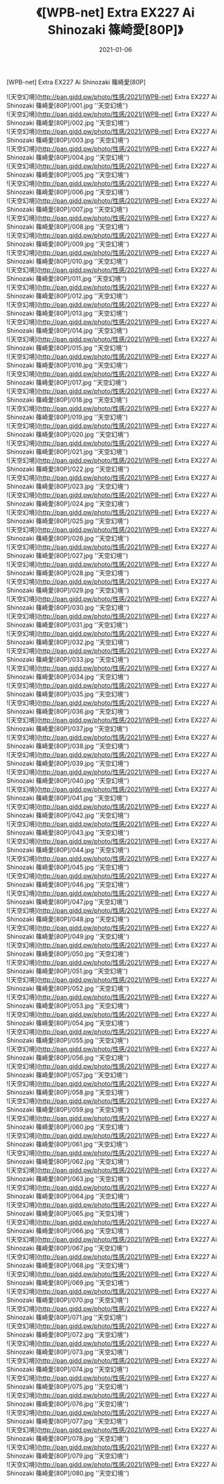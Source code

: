﻿---
layout: post
title:  《[WPB-net] Extra EX227 Ai Shinozaki 篠崎愛[80P]》
date:   2021-01-06
img: http://pan.gjdd.pw/photo/性感/2021/[WPB-net] Extra EX227 Ai Shinozaki 篠崎愛[80P]/000.jpg
categories: [美女, 性感, 泳衣]
---

[WPB-net] Extra EX227 Ai Shinozaki 篠崎愛[80P]



![天空幻境](http://pan.gjdd.pw/photo/性感/2021/[WPB-net] Extra EX227 Ai Shinozaki 篠崎愛[80P]/001.jpg ''天空幻境'') <br>
![天空幻境](http://pan.gjdd.pw/photo/性感/2021/[WPB-net] Extra EX227 Ai Shinozaki 篠崎愛[80P]/002.jpg ''天空幻境'') <br>
![天空幻境](http://pan.gjdd.pw/photo/性感/2021/[WPB-net] Extra EX227 Ai Shinozaki 篠崎愛[80P]/003.jpg ''天空幻境'') <br>
![天空幻境](http://pan.gjdd.pw/photo/性感/2021/[WPB-net] Extra EX227 Ai Shinozaki 篠崎愛[80P]/004.jpg ''天空幻境'') <br>
![天空幻境](http://pan.gjdd.pw/photo/性感/2021/[WPB-net] Extra EX227 Ai Shinozaki 篠崎愛[80P]/005.jpg ''天空幻境'') <br>
![天空幻境](http://pan.gjdd.pw/photo/性感/2021/[WPB-net] Extra EX227 Ai Shinozaki 篠崎愛[80P]/006.jpg ''天空幻境'') <br>
![天空幻境](http://pan.gjdd.pw/photo/性感/2021/[WPB-net] Extra EX227 Ai Shinozaki 篠崎愛[80P]/007.jpg ''天空幻境'') <br>
![天空幻境](http://pan.gjdd.pw/photo/性感/2021/[WPB-net] Extra EX227 Ai Shinozaki 篠崎愛[80P]/008.jpg ''天空幻境'') <br>
![天空幻境](http://pan.gjdd.pw/photo/性感/2021/[WPB-net] Extra EX227 Ai Shinozaki 篠崎愛[80P]/009.jpg ''天空幻境'') <br>
![天空幻境](http://pan.gjdd.pw/photo/性感/2021/[WPB-net] Extra EX227 Ai Shinozaki 篠崎愛[80P]/010.jpg ''天空幻境'') <br>
![天空幻境](http://pan.gjdd.pw/photo/性感/2021/[WPB-net] Extra EX227 Ai Shinozaki 篠崎愛[80P]/011.jpg ''天空幻境'') <br>
![天空幻境](http://pan.gjdd.pw/photo/性感/2021/[WPB-net] Extra EX227 Ai Shinozaki 篠崎愛[80P]/012.jpg ''天空幻境'') <br>
![天空幻境](http://pan.gjdd.pw/photo/性感/2021/[WPB-net] Extra EX227 Ai Shinozaki 篠崎愛[80P]/013.jpg ''天空幻境'') <br>
![天空幻境](http://pan.gjdd.pw/photo/性感/2021/[WPB-net] Extra EX227 Ai Shinozaki 篠崎愛[80P]/014.jpg ''天空幻境'') <br>
![天空幻境](http://pan.gjdd.pw/photo/性感/2021/[WPB-net] Extra EX227 Ai Shinozaki 篠崎愛[80P]/015.jpg ''天空幻境'') <br>
![天空幻境](http://pan.gjdd.pw/photo/性感/2021/[WPB-net] Extra EX227 Ai Shinozaki 篠崎愛[80P]/016.jpg ''天空幻境'') <br>
![天空幻境](http://pan.gjdd.pw/photo/性感/2021/[WPB-net] Extra EX227 Ai Shinozaki 篠崎愛[80P]/017.jpg ''天空幻境'') <br>
![天空幻境](http://pan.gjdd.pw/photo/性感/2021/[WPB-net] Extra EX227 Ai Shinozaki 篠崎愛[80P]/018.jpg ''天空幻境'') <br>
![天空幻境](http://pan.gjdd.pw/photo/性感/2021/[WPB-net] Extra EX227 Ai Shinozaki 篠崎愛[80P]/019.jpg ''天空幻境'') <br>
![天空幻境](http://pan.gjdd.pw/photo/性感/2021/[WPB-net] Extra EX227 Ai Shinozaki 篠崎愛[80P]/020.jpg ''天空幻境'') <br>
![天空幻境](http://pan.gjdd.pw/photo/性感/2021/[WPB-net] Extra EX227 Ai Shinozaki 篠崎愛[80P]/021.jpg ''天空幻境'') <br>
![天空幻境](http://pan.gjdd.pw/photo/性感/2021/[WPB-net] Extra EX227 Ai Shinozaki 篠崎愛[80P]/022.jpg ''天空幻境'') <br>
![天空幻境](http://pan.gjdd.pw/photo/性感/2021/[WPB-net] Extra EX227 Ai Shinozaki 篠崎愛[80P]/023.jpg ''天空幻境'') <br>
![天空幻境](http://pan.gjdd.pw/photo/性感/2021/[WPB-net] Extra EX227 Ai Shinozaki 篠崎愛[80P]/024.jpg ''天空幻境'') <br>
![天空幻境](http://pan.gjdd.pw/photo/性感/2021/[WPB-net] Extra EX227 Ai Shinozaki 篠崎愛[80P]/025.jpg ''天空幻境'') <br>
![天空幻境](http://pan.gjdd.pw/photo/性感/2021/[WPB-net] Extra EX227 Ai Shinozaki 篠崎愛[80P]/026.jpg ''天空幻境'') <br>
![天空幻境](http://pan.gjdd.pw/photo/性感/2021/[WPB-net] Extra EX227 Ai Shinozaki 篠崎愛[80P]/027.jpg ''天空幻境'') <br>
![天空幻境](http://pan.gjdd.pw/photo/性感/2021/[WPB-net] Extra EX227 Ai Shinozaki 篠崎愛[80P]/028.jpg ''天空幻境'') <br>
![天空幻境](http://pan.gjdd.pw/photo/性感/2021/[WPB-net] Extra EX227 Ai Shinozaki 篠崎愛[80P]/029.jpg ''天空幻境'') <br>
![天空幻境](http://pan.gjdd.pw/photo/性感/2021/[WPB-net] Extra EX227 Ai Shinozaki 篠崎愛[80P]/030.jpg ''天空幻境'') <br>
![天空幻境](http://pan.gjdd.pw/photo/性感/2021/[WPB-net] Extra EX227 Ai Shinozaki 篠崎愛[80P]/031.jpg ''天空幻境'') <br>
![天空幻境](http://pan.gjdd.pw/photo/性感/2021/[WPB-net] Extra EX227 Ai Shinozaki 篠崎愛[80P]/032.jpg ''天空幻境'') <br>
![天空幻境](http://pan.gjdd.pw/photo/性感/2021/[WPB-net] Extra EX227 Ai Shinozaki 篠崎愛[80P]/033.jpg ''天空幻境'') <br>
![天空幻境](http://pan.gjdd.pw/photo/性感/2021/[WPB-net] Extra EX227 Ai Shinozaki 篠崎愛[80P]/034.jpg ''天空幻境'') <br>
![天空幻境](http://pan.gjdd.pw/photo/性感/2021/[WPB-net] Extra EX227 Ai Shinozaki 篠崎愛[80P]/035.jpg ''天空幻境'') <br>
![天空幻境](http://pan.gjdd.pw/photo/性感/2021/[WPB-net] Extra EX227 Ai Shinozaki 篠崎愛[80P]/036.jpg ''天空幻境'') <br>
![天空幻境](http://pan.gjdd.pw/photo/性感/2021/[WPB-net] Extra EX227 Ai Shinozaki 篠崎愛[80P]/037.jpg ''天空幻境'') <br>
![天空幻境](http://pan.gjdd.pw/photo/性感/2021/[WPB-net] Extra EX227 Ai Shinozaki 篠崎愛[80P]/038.jpg ''天空幻境'') <br>
![天空幻境](http://pan.gjdd.pw/photo/性感/2021/[WPB-net] Extra EX227 Ai Shinozaki 篠崎愛[80P]/039.jpg ''天空幻境'') <br>
![天空幻境](http://pan.gjdd.pw/photo/性感/2021/[WPB-net] Extra EX227 Ai Shinozaki 篠崎愛[80P]/040.jpg ''天空幻境'') <br>
![天空幻境](http://pan.gjdd.pw/photo/性感/2021/[WPB-net] Extra EX227 Ai Shinozaki 篠崎愛[80P]/041.jpg ''天空幻境'') <br>
![天空幻境](http://pan.gjdd.pw/photo/性感/2021/[WPB-net] Extra EX227 Ai Shinozaki 篠崎愛[80P]/042.jpg ''天空幻境'') <br>
![天空幻境](http://pan.gjdd.pw/photo/性感/2021/[WPB-net] Extra EX227 Ai Shinozaki 篠崎愛[80P]/043.jpg ''天空幻境'') <br>
![天空幻境](http://pan.gjdd.pw/photo/性感/2021/[WPB-net] Extra EX227 Ai Shinozaki 篠崎愛[80P]/044.jpg ''天空幻境'') <br>
![天空幻境](http://pan.gjdd.pw/photo/性感/2021/[WPB-net] Extra EX227 Ai Shinozaki 篠崎愛[80P]/045.jpg ''天空幻境'') <br>
![天空幻境](http://pan.gjdd.pw/photo/性感/2021/[WPB-net] Extra EX227 Ai Shinozaki 篠崎愛[80P]/046.jpg ''天空幻境'') <br>
![天空幻境](http://pan.gjdd.pw/photo/性感/2021/[WPB-net] Extra EX227 Ai Shinozaki 篠崎愛[80P]/047.jpg ''天空幻境'') <br>
![天空幻境](http://pan.gjdd.pw/photo/性感/2021/[WPB-net] Extra EX227 Ai Shinozaki 篠崎愛[80P]/048.jpg ''天空幻境'') <br>
![天空幻境](http://pan.gjdd.pw/photo/性感/2021/[WPB-net] Extra EX227 Ai Shinozaki 篠崎愛[80P]/049.jpg ''天空幻境'') <br>
![天空幻境](http://pan.gjdd.pw/photo/性感/2021/[WPB-net] Extra EX227 Ai Shinozaki 篠崎愛[80P]/050.jpg ''天空幻境'') <br>
![天空幻境](http://pan.gjdd.pw/photo/性感/2021/[WPB-net] Extra EX227 Ai Shinozaki 篠崎愛[80P]/051.jpg ''天空幻境'') <br>
![天空幻境](http://pan.gjdd.pw/photo/性感/2021/[WPB-net] Extra EX227 Ai Shinozaki 篠崎愛[80P]/052.jpg ''天空幻境'') <br>
![天空幻境](http://pan.gjdd.pw/photo/性感/2021/[WPB-net] Extra EX227 Ai Shinozaki 篠崎愛[80P]/053.jpg ''天空幻境'') <br>
![天空幻境](http://pan.gjdd.pw/photo/性感/2021/[WPB-net] Extra EX227 Ai Shinozaki 篠崎愛[80P]/054.jpg ''天空幻境'') <br>
![天空幻境](http://pan.gjdd.pw/photo/性感/2021/[WPB-net] Extra EX227 Ai Shinozaki 篠崎愛[80P]/055.jpg ''天空幻境'') <br>
![天空幻境](http://pan.gjdd.pw/photo/性感/2021/[WPB-net] Extra EX227 Ai Shinozaki 篠崎愛[80P]/056.jpg ''天空幻境'') <br>
![天空幻境](http://pan.gjdd.pw/photo/性感/2021/[WPB-net] Extra EX227 Ai Shinozaki 篠崎愛[80P]/057.jpg ''天空幻境'') <br>
![天空幻境](http://pan.gjdd.pw/photo/性感/2021/[WPB-net] Extra EX227 Ai Shinozaki 篠崎愛[80P]/058.jpg ''天空幻境'') <br>
![天空幻境](http://pan.gjdd.pw/photo/性感/2021/[WPB-net] Extra EX227 Ai Shinozaki 篠崎愛[80P]/059.jpg ''天空幻境'') <br>
![天空幻境](http://pan.gjdd.pw/photo/性感/2021/[WPB-net] Extra EX227 Ai Shinozaki 篠崎愛[80P]/060.jpg ''天空幻境'') <br>
![天空幻境](http://pan.gjdd.pw/photo/性感/2021/[WPB-net] Extra EX227 Ai Shinozaki 篠崎愛[80P]/061.jpg ''天空幻境'') <br>
![天空幻境](http://pan.gjdd.pw/photo/性感/2021/[WPB-net] Extra EX227 Ai Shinozaki 篠崎愛[80P]/062.jpg ''天空幻境'') <br>
![天空幻境](http://pan.gjdd.pw/photo/性感/2021/[WPB-net] Extra EX227 Ai Shinozaki 篠崎愛[80P]/063.jpg ''天空幻境'') <br>
![天空幻境](http://pan.gjdd.pw/photo/性感/2021/[WPB-net] Extra EX227 Ai Shinozaki 篠崎愛[80P]/064.jpg ''天空幻境'') <br>
![天空幻境](http://pan.gjdd.pw/photo/性感/2021/[WPB-net] Extra EX227 Ai Shinozaki 篠崎愛[80P]/065.jpg ''天空幻境'') <br>
![天空幻境](http://pan.gjdd.pw/photo/性感/2021/[WPB-net] Extra EX227 Ai Shinozaki 篠崎愛[80P]/066.jpg ''天空幻境'') <br>
![天空幻境](http://pan.gjdd.pw/photo/性感/2021/[WPB-net] Extra EX227 Ai Shinozaki 篠崎愛[80P]/067.jpg ''天空幻境'') <br>
![天空幻境](http://pan.gjdd.pw/photo/性感/2021/[WPB-net] Extra EX227 Ai Shinozaki 篠崎愛[80P]/068.jpg ''天空幻境'') <br>
![天空幻境](http://pan.gjdd.pw/photo/性感/2021/[WPB-net] Extra EX227 Ai Shinozaki 篠崎愛[80P]/069.jpg ''天空幻境'') <br>
![天空幻境](http://pan.gjdd.pw/photo/性感/2021/[WPB-net] Extra EX227 Ai Shinozaki 篠崎愛[80P]/070.jpg ''天空幻境'') <br>
![天空幻境](http://pan.gjdd.pw/photo/性感/2021/[WPB-net] Extra EX227 Ai Shinozaki 篠崎愛[80P]/071.jpg ''天空幻境'') <br>
![天空幻境](http://pan.gjdd.pw/photo/性感/2021/[WPB-net] Extra EX227 Ai Shinozaki 篠崎愛[80P]/072.jpg ''天空幻境'') <br>
![天空幻境](http://pan.gjdd.pw/photo/性感/2021/[WPB-net] Extra EX227 Ai Shinozaki 篠崎愛[80P]/073.jpg ''天空幻境'') <br>
![天空幻境](http://pan.gjdd.pw/photo/性感/2021/[WPB-net] Extra EX227 Ai Shinozaki 篠崎愛[80P]/074.jpg ''天空幻境'') <br>
![天空幻境](http://pan.gjdd.pw/photo/性感/2021/[WPB-net] Extra EX227 Ai Shinozaki 篠崎愛[80P]/075.jpg ''天空幻境'') <br>
![天空幻境](http://pan.gjdd.pw/photo/性感/2021/[WPB-net] Extra EX227 Ai Shinozaki 篠崎愛[80P]/076.jpg ''天空幻境'') <br>
![天空幻境](http://pan.gjdd.pw/photo/性感/2021/[WPB-net] Extra EX227 Ai Shinozaki 篠崎愛[80P]/077.jpg ''天空幻境'') <br>
![天空幻境](http://pan.gjdd.pw/photo/性感/2021/[WPB-net] Extra EX227 Ai Shinozaki 篠崎愛[80P]/078.jpg ''天空幻境'') <br>
![天空幻境](http://pan.gjdd.pw/photo/性感/2021/[WPB-net] Extra EX227 Ai Shinozaki 篠崎愛[80P]/079.jpg ''天空幻境'') <br>
![天空幻境](http://pan.gjdd.pw/photo/性感/2021/[WPB-net] Extra EX227 Ai Shinozaki 篠崎愛[80P]/080.jpg ''天空幻境'') <br>